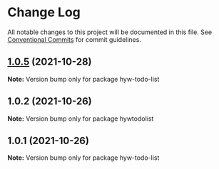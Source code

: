 # Change Log

All notable changes to this project will be documented in this file.
See [Conventional Commits](https://conventionalcommits.org) for commit guidelines.

## [1.0.5](https://github.com/hyw521/lernaComponents/compare/hyw-todo-list@1.0.1...hyw-todo-list@1.0.5) (2021-10-28)

**Note:** Version bump only for package hyw-todo-list





## 1.0.2 (2021-10-26)

**Note:** Version bump only for package hywtodolist





## 1.0.1 (2021-10-26)

**Note:** Version bump only for package hyw-todo-list
